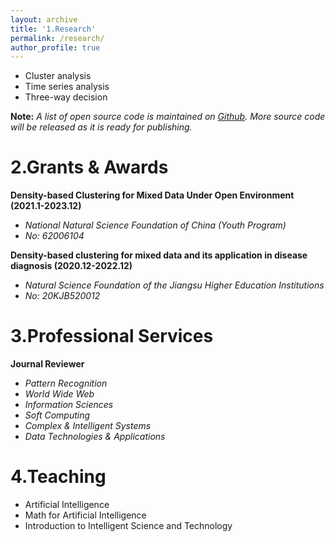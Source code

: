```yaml
---
layout: archive
title: '1.Research'
permalink: /research/
author_profile: true
---
```

- Cluster analysis
- Time series analysis
- Three-way decision

**Note:** *A list of open source code is maintained on [Github](https://github.com/Du-Team). More source code will be released as it is ready for publishing.*

# 2.Grants & Awards
**Density-based Clustering for Mixed Data Under Open Environment   (2021.1-2023.12)**

- *National Natural Science Foundation of China (Youth Program)*
- *No: 62006104*

**Density-based clustering for mixed data and its application in disease diagnosis   (2020.12-2022.12)**

- *Natural Science Foundation of the Jiangsu Higher Education Institutions*
- *No: 20KJB520012*

# 3.Professional Services
**Journal Reviewer**
- *Pattern Recognition*
- *World Wide Web*
- *Information Sciences*
- *Soft Computing*
- *Complex & Intelligent Systems*
- *Data Technologies & Applications*

# 4.Teaching
- Artificial Intelligence
- Math for Artificial Intelligence
- Introduction to Intelligent Science and Technology



